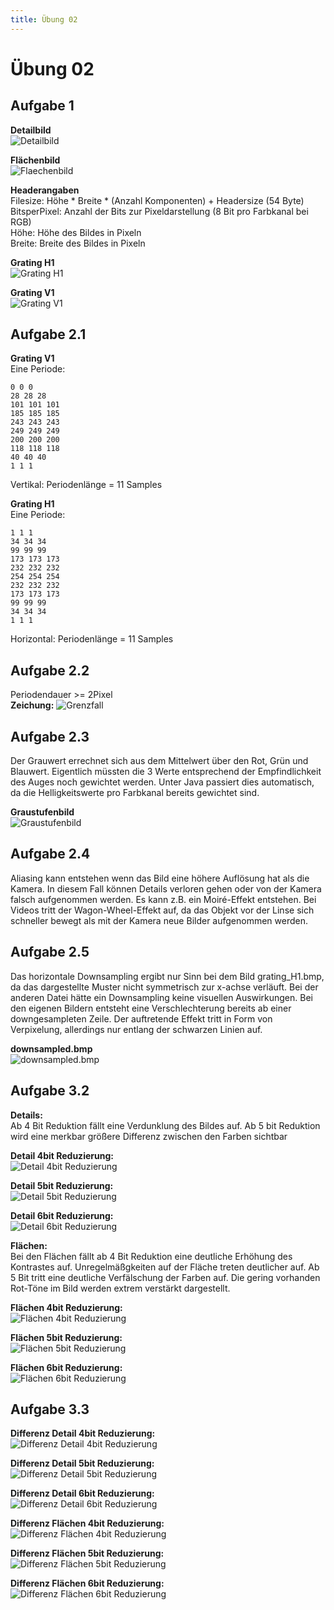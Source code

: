 ```yaml
---
title: Übung 02
---
```


Übung 02
========

Aufgabe 1
---------
__Detailbild__  
![Detailbild](assets/Aufgabe_2/a2_images/Details_Echtzeit.bmp)
  
__Flächenbild__  
![Flaechenbild](assets/Aufgabe_2/a2_images/Flaechen_Echtzeit.bmp)

__Headerangaben__  
Filesize: Höhe * Breite * (Anzahl Komponenten) + Headersize (54 Byte)  
BitsperPixel: Anzahl der Bits zur Pixeldarstellung (8 Bit pro Farbkanal bei RGB)  
Höhe: Höhe des Bildes in Pixeln  
Breite: Breite des Bildes in Pixeln  

__Grating H1__  
![Grating H1](assets/Aufgabe_2/a2_images/grating_H1.bmp)

__Grating V1__  
![Grating V1](assets/Aufgabe_2/a2_images/grating_V1.bmp)

Aufgabe 2.1
-----------
__Grating V1__  
Eine Periode: 
```
0 0 0  
28 28 28  
101 101 101  
185 185 185  
243 243 243  
249 249 249  
200 200 200  
118 118 118  
40 40 40  
1 1 1  
```
Vertikal: Periodenlänge = 11 Samples

__Grating H1__  
Eine Periode:
```
1 1 1  
34 34 34  
99 99 99  
173 173 173  
232 232 232  
254 254 254  
232 232 232  
173 173 173  
99 99 99  
34 34 34  
1 1 1  
```
Horizontal: Periodenlänge = 11 Samples

Aufgabe 2.2
-----------
Periodendauer >= 2Pixel  
__Zeichung:__
![Grenzfall](assets/Aufgabe_2/a2_images/A2_2.png)

Aufgabe 2.3 
-----------
Der Grauwert errechnet sich aus dem Mittelwert über den Rot, Grün und Blauwert. Eigentlich müssten die 3 Werte entsprechend der Empfindlichkeit des Auges noch gewichtet werden. Unter Java passiert dies automatisch, da die Helligkeitswerte pro Farbkanal bereits gewichtet sind.
  
__Graustufenbild__  
![Graustufenbild](assets/Aufgabe_2/a2_images/graustufenbild.bmp)

Aufgabe 2.4 
-----------
Aliasing kann entstehen wenn das Bild eine höhere Auflösung hat als die Kamera. In diesem Fall können Details verloren gehen oder von der Kamera falsch aufgenommen werden. Es kann z.B. ein Moiré-Effekt entstehen.
Bei Videos tritt der Wagon-Wheel-Effekt auf, da das Objekt vor der Linse sich schneller bewegt als mit der Kamera neue Bilder aufgenommen werden. 

Aufgabe 2.5
-----------
Das horizontale Downsampling ergibt nur Sinn bei dem Bild grating_H1.bmp, da das dargestellte Muster nicht symmetrisch zur x-achse verläuft. Bei der anderen Datei hätte ein Downsampling keine visuellen Auswirkungen.
Bei den eigenen Bildern entsteht eine Verschlechterung bereits ab einer downgesampleten Zeile. Der auftretende Effekt tritt in Form von Verpixelung, allerdings nur entlang der schwarzen Linien auf.
  
__downsampled.bmp__  
![downsampled.bmp](assets/Aufgabe_2/a2_images/downsampling_horizontal/downsampled.bmp)

Aufgabe 3.2 
-----------
__Details:__  
Ab 4 Bit Reduktion fällt eine Verdunklung des Bildes auf. Ab 5 bit Reduktion wird eine merkbar größere Differenz zwischen den Farben sichtbar

__Detail 4bit Reduzierung:__  
![Detail 4bit Reduzierung](assets/Aufgabe_2/a2_images/Bitreduction/bitreduced_4bit_reduction.bmp)

__Detail 5bit Reduzierung:__  
![Detail 5bit Reduzierung](assets/Aufgabe_2/a2_images/Bitreduction/bitreduced_5bit_reduction.bmp)

__Detail 6bit Reduzierung:__  
![Detail 6bit Reduzierung](assets/Aufgabe_2/a2_images/Bitreduction/bitreduced_6bit_reduction.bmp)

__Flächen:__  
Bei den Flächen fällt ab 4 Bit Reduktion eine deutliche Erhöhung des Kontrastes auf. Unregelmäßgkeiten auf der Fläche treten deutlicher auf. Ab 5 Bit tritt eine deutliche Verfälschung der Farben auf. Die gering vorhanden Rot-Töne im Bild werden extrem verstärkt dargestellt.

__Flächen 4bit Reduzierung:__  
![Flächen 4bit Reduzierung](assets/Aufgabe_2/a2_images/Bitreduction/bitreduced_Flaechen_4bit_reduction.bmp)

__Flächen 5bit Reduzierung:__  
![Flächen 5bit Reduzierung](assets/Aufgabe_2/a2_images/Bitreduction/bitreduced_Flaechen_5bit_reduction.bmp)

__Flächen 6bit Reduzierung:__  
![Flächen 6bit Reduzierung](assets/Aufgabe_2/a2_images/Bitreduction/bitreduced_Flaechen_6bit_reduction.bmp)

Aufgabe 3.3
-----------
__Differenz Detail 4bit Reduzierung:__  
![Differenz Detail 4bit Reduzierung](assets/Aufgabe_2/a2_images/Bitreduction/difference_4bit_reduction.bmp)

__Differenz Detail 5bit Reduzierung:__  
![Differenz Detail 5bit Reduzierung](assets/Aufgabe_2/a2_images/Bitreduction/difference_5bit_reduction.bmp)

__Differenz Detail 6bit Reduzierung:__  
![Differenz Detail 6bit Reduzierung](assets/Aufgabe_2/a2_images/Bitreduction/difference_6bit_reduction.bmp)

__Differenz Flächen 4bit Reduzierung:__  
![Differenz Flächen 4bit Reduzierung](assets/Aufgabe_2/a2_images/Bitreduction/difference_Flaechen_4bit_reduction.bmp)

__Differenz Flächen 5bit Reduzierung:__  
![Differenz Flächen 5bit Reduzierung](assets/Aufgabe_2/a2_images/Bitreduction/difference_Flaechen_5bit_reduction.bmp)

__Differenz Flächen 6bit Reduzierung:__  
![Differenz Flächen 6bit Reduzierung](assets/Aufgabe_2/a2_images/Bitreduction/difference_Flaechen_6bit_reduction.bmp)
